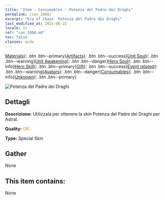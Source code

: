 ```yaml
---
title: "Item - Consumables - Potenza del Padre dei Draghi"
permalink: /con_1068/
excerpt: "Era of Chaos  Potenza del Padre dei Draghi"
last_modified_at: 2021-06-22
locale: it
ref: "con_1068.md"
toc: false
classes: wide
---
```

 [Materials](/ItemsIT/){: .btn .btn--primary}[Artifacts](/ItemsIT/Artifacts/){: .btn .btn--success}[Unit Soul](/ItemsIT/UnitSoul/){: .btn .btn--warning}[Unit Awakening](/ItemsIT/UnitAwakening/){: .btn .btn--danger}[Hero Soul](/ItemsIT/HeroSoul/){: .btn .btn--info}[Hero Skill](/ItemsIT/HeroSkill/){: .btn .btn--primary}[Gift](/ItemsIT/Gift/){: .btn .btn--success}[Event related](/ItemsIT/Events/){: .btn .btn--warning}[Avatars](/ItemsIT/Avatars/){: .btn .btn--danger}[Consumables](/ItemsIT/Consumables/){: .btn .btn--info}[Unknown](/ItemsIT/Unknown/){: .btn .btn--primary}

 ![Potenza del Padre dei Draghi](/images/h/h_Astral4.jpg)

## Dettagli
 **Descrizione:** Utilizzala per ottenere la skin Potenza del Padre dei Draghi per Astral.

 **Quality:** <span style="color: #FF8C00">OK</span>

 **Type:** Special Skin

## Gather

  None

## This item contains:

  None

